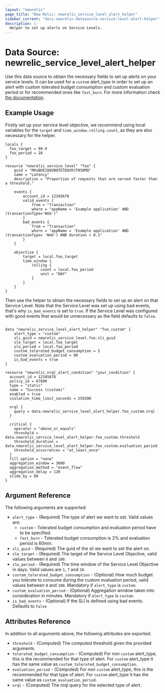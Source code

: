 ```yaml
---
layout: "newrelic"
page_title: "New Relic: newrelic_service_level_alert_helper"
sidebar_current: "docs-newrelic-datasource-service-level-alert-helper"
description: |-
  Helper to set up alerts on Service Levels.
---
```


# Data Source: newrelic\_service\_level\_alert\_helper

Use this data source to obtain the necessary fields to set up alerts on your service levels. It can be used for a `custom` alert_type in order to set up an alert with custom tolerated budget consumption and custom evaluation period or for recommended ones like `fast_burn`. For more information check [the documentation](https://docs.newrelic.com/docs/service-level-management/alerts-slm/).

## Example Usage

Firstly set up your service level objective, we recommend using local variables for the `target` and `time_window.rolling.count`, as they are also necessary for the helper.

```hcl
locals {
  foo_target = 99.9
  foo_period = 28
}

resource "newrelic_service_level" "foo" {
    guid = "MXxBUE18QVBQTElDQVRJT058MQ"
    name = "Latency"
    description = "Proportion of requests that are served faster than a threshold."

    events {
        account_id = 12345678
        valid_events {
            from = "Transaction"
            where = "appName = 'Example application' AND (transactionType='Web')"
        }
        bad_events {
            from = "Transaction"
            where = "appName = 'Example application' AND (transactionType= 'Web') AND duration > 0.1"
        }
    }

    objective {
        target = local.foo_target
        time_window {
            rolling {
                count = local.foo_period
                unit = "DAY"
            }
        }
    }
}
```
Then use the helper to obtain the necessary fields to set up an alert on that Service Level.
Note that the Service Level was set up using bad events, that's why `is_bad_events` is set to `true`.
If the Service Level was configured with good events that would be unnecessary as the field defaults to `false`.

```hcl

data "newrelic_service_level_alert_helper" "foo_custom" {
    alert_type = "custom"
    sli_guid = newrelic_service_level.foo.sli_guid
    slo_target = local.foo_target
    slo_period = local.foo_period
    custom_tolerated_budget_consumption = 5
    custom_evaluation_period = 90
    is_bad_events = true
}

resource "newrelic_nrql_alert_condition" "your_condition" {
  account_id = 12345678
  policy_id = 67890
  type = "static"
  name = "Success (custom)"
  enabled = true
  violation_time_limit_seconds = 259200

  nrql {
    query = data.newrelic_service_level_alert_helper.foo_custom.nrql
  }

  critical {
    operator = "above_or_equals"
    threshold = data.newrelic_service_level_alert_helper.foo_custom.threshold
    threshold_duration = data.newrelic_service_level_alert_helper.foo_custom.evaluation_period
    threshold_occurrences = "at_least_once"
  }
  fill_option = "none"
  aggregation_window = 3600
  aggregation_method = "event_flow"
  aggregation_delay = 120
  slide_by = 60
}
```


## Argument Reference

The following arguments are supported:

  * `alert_type` - (Required) The type of alert we want to set. Valid values are:
    * `custom` - Tolerated budget consumption and evaluation period have to be specified.
    * `fast_burn` - Tolerated budget consumption is 2% and evaluation period is 60min.
  * `sli_guid` - (Required) The guid of the sli we want to set the alert on.
  * `slo_target` - (Required) The target of the Service Level Objective, valid values between `0` and `100`.
  * `slo_period` - (Required) The time window of the Service Level Objective in days. Valid values are `1`, `7` and `28`.
  * `custom_tolerated_budget_consumption` - (Optional) How much budget you tolerate to consume during the custom evaluation period, valid values between `0` and `100`. Mandatory if `alert_type` is `custom`.
  * `custom_evaluation_period` - (Optional) Aggregation window taken into consideration in minutes. Mandatory if `alert_type` is `custom`.
  * `is_bad_events` - (Optional) If the SLI is defined using bad events. Defaults to `false`

## Attributes Reference

In addition to all arguments above, the following attributes are exported:

  * `threshold` - (Computed) The computed threshold given the provided arguments.
  * `tolerated_budget_consumption` - (Computed) For non `custom` alert_type, this is the recommended for that type of alert. For `custom` alert_type it has the same value as `custom_tolerated_budget_consumption`.
  * `evaluation_period` - (Computed) For non `custom` alert_type, this is the recommended for that type of alert. For `custom` alert_type it has the same value as `custom_evaluation_period`.
  * `nrql` - (Computed) The nrql query for the selected type of alert.
